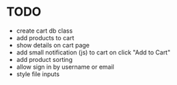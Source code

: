 # TODO

* create cart db class
* add products to cart
* show details on cart page
* add small notification (js) to cart on click "Add to Cart"
* add product sorting
* allow sign in by username or email
* style file inputs
